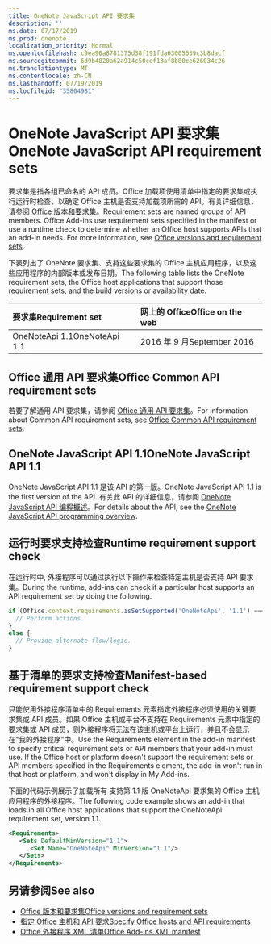 ```yaml
---
title: OneNote JavaScript API 要求集
description: ''
ms.date: 07/17/2019
ms.prod: onenote
localization_priority: Normal
ms.openlocfilehash: c9ea90a8781375d38f191fda63005639c3b8dacf
ms.sourcegitcommit: 6d9b4820a62a914c50cef13af8b80ce626034c26
ms.translationtype: MT
ms.contentlocale: zh-CN
ms.lasthandoff: 07/19/2019
ms.locfileid: "35804981"
---
```

# <a name="onenote-javascript-api-requirement-sets"></a><span data-ttu-id="10e58-102">OneNote JavaScript API 要求集</span><span class="sxs-lookup"><span data-stu-id="10e58-102">OneNote JavaScript API requirement sets</span></span>

<span data-ttu-id="10e58-p101">要求集是指各组已命名的 API 成员。Office 加载项使用清单中指定的要求集或执行运行时检查，以确定 Office 主机是否支持加载项所需的 API。有关详细信息，请参阅 [Office 版本和要求集](/office/dev/add-ins/develop/office-versions-and-requirement-sets)。</span><span class="sxs-lookup"><span data-stu-id="10e58-p101">Requirement sets are named groups of API members. Office Add-ins use requirement sets specified in the manifest or use a runtime check to determine whether an Office host supports APIs that an add-in needs. For more information, see [Office versions and requirement sets](/office/dev/add-ins/develop/office-versions-and-requirement-sets).</span></span>

<span data-ttu-id="10e58-106">下表列出了 OneNote 要求集、支持这些要求集的 Office 主机应用程序，以及这些应用程序的内部版本或发布日期。</span><span class="sxs-lookup"><span data-stu-id="10e58-106">The following table lists the OneNote requirement sets, the Office host applications that support those requirement sets, and the build versions or availability date.</span></span>

|  <span data-ttu-id="10e58-107">要求集</span><span class="sxs-lookup"><span data-stu-id="10e58-107">Requirement set</span></span>  |  <span data-ttu-id="10e58-108">网上的 Office</span><span class="sxs-lookup"><span data-stu-id="10e58-108">Office on the web</span></span> |
|:-----|:-----|
| <span data-ttu-id="10e58-109">OneNoteApi 1.1</span><span class="sxs-lookup"><span data-stu-id="10e58-109">OneNoteApi 1.1</span></span>  | <span data-ttu-id="10e58-110">2016 年 9 月</span><span class="sxs-lookup"><span data-stu-id="10e58-110">September 2016</span></span> |  

## <a name="office-common-api-requirement-sets"></a><span data-ttu-id="10e58-111">Office 通用 API 要求集</span><span class="sxs-lookup"><span data-stu-id="10e58-111">Office Common API requirement sets</span></span>

<span data-ttu-id="10e58-112">若要了解通用 API 要求集，请参阅 [Office 通用 API 要求集](office-add-in-requirement-sets.md)。</span><span class="sxs-lookup"><span data-stu-id="10e58-112">For information about Common API requirement sets, see [Office Common API requirement sets](office-add-in-requirement-sets.md).</span></span>

## <a name="onenote-javascript-api-11"></a><span data-ttu-id="10e58-113">OneNote JavaScript API 1.1</span><span class="sxs-lookup"><span data-stu-id="10e58-113">OneNote JavaScript API 1.1</span></span>

<span data-ttu-id="10e58-114">OneNote JavaScript API 1.1 是该 API 的第一版。</span><span class="sxs-lookup"><span data-stu-id="10e58-114">OneNote JavaScript API 1.1 is the first version of the API.</span></span> <span data-ttu-id="10e58-115">有关此 API 的详细信息，请参阅 [OneNote JavaScript API 编程概述](/office/dev/add-ins/onenote/onenote-add-ins-programming-overview)。</span><span class="sxs-lookup"><span data-stu-id="10e58-115">For details about the API, see the [OneNote JavaScript API programming overview](/office/dev/add-ins/onenote/onenote-add-ins-programming-overview).</span></span>

## <a name="runtime-requirement-support-check"></a><span data-ttu-id="10e58-116">运行时要求支持检查</span><span class="sxs-lookup"><span data-stu-id="10e58-116">Runtime requirement support check</span></span>

<span data-ttu-id="10e58-117">在运行时中, 外接程序可以通过执行以下操作来检查特定主机是否支持 API 要求集。</span><span class="sxs-lookup"><span data-stu-id="10e58-117">During the runtime, add-ins can check if a particular host supports an API requirement set by doing the following.</span></span>

```js
if (Office.context.requirements.isSetSupported('OneNoteApi', '1.1') === true) {
  // Perform actions.
}
else {
  // Provide alternate flow/logic.
}
```

## <a name="manifest-based-requirement-support-check"></a><span data-ttu-id="10e58-118">基于清单的要求支持检查</span><span class="sxs-lookup"><span data-stu-id="10e58-118">Manifest-based requirement support check</span></span>

<span data-ttu-id="10e58-p103">只能使用外接程序清单中的 Requirements 元素指定外接程序必须使用的关键要求集或 API 成员。如果 Office 主机或平台不支持在 Requirements 元素中指定的要求集或 API 成员，则外接程序将无法在该主机或平台上运行，并且不会显示在“我的外接程序”中。</span><span class="sxs-lookup"><span data-stu-id="10e58-p103">Use the Requirements element in the add-in manifest to specify critical requirement sets or API members that your add-in must use. If the Office host or platform doesn't support the requirement sets or API members specified in the Requirements element, the add-in won't run in that host or platform, and won't display in My Add-ins.</span></span>

<span data-ttu-id="10e58-121">下面的代码示例展示了加载所有 支持第 1.1 版 OneNoteApi 要求集的 Office 主机应用程序的外接程序。</span><span class="sxs-lookup"><span data-stu-id="10e58-121">The following code example shows an add-in that loads in all Office host applications that support the OneNoteApi requirement set, version 1.1.</span></span>

```xml
<Requirements>
   <Sets DefaultMinVersion="1.1">
      <Set Name="OneNoteApi" MinVersion="1.1"/>
   </Sets>
</Requirements>
```

## <a name="see-also"></a><span data-ttu-id="10e58-122">另请参阅</span><span class="sxs-lookup"><span data-stu-id="10e58-122">See also</span></span>

- [<span data-ttu-id="10e58-123">Office 版本和要求集</span><span class="sxs-lookup"><span data-stu-id="10e58-123">Office versions and requirement sets</span></span>](/office/dev/add-ins/develop/office-versions-and-requirement-sets)
- [<span data-ttu-id="10e58-124">指定 Office 主机和 API 要求</span><span class="sxs-lookup"><span data-stu-id="10e58-124">Specify Office hosts and API requirements</span></span>](/office/dev/add-ins/develop/specify-office-hosts-and-api-requirements)
- [<span data-ttu-id="10e58-125">Office 外接程序 XML 清单</span><span class="sxs-lookup"><span data-stu-id="10e58-125">Office Add-ins XML manifest</span></span>](/office/dev/add-ins/develop/add-in-manifests)
